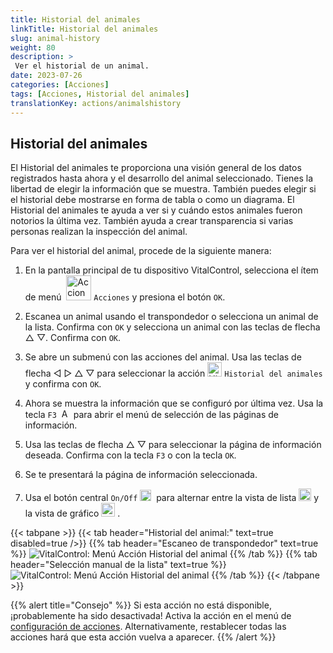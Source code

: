 ```yaml
---
title: Historial del animales
linkTitle: Historial del animales
slug: animal-history
weight: 80
description: >
 Ver el historial de un animal.
date: 2023-07-26
categories: [Acciones]
tags: [Acciones, Historial del animales]
translationKey: actions/animalshistory
---
```


## Historial del animales

El Historial del animales te proporciona una visión general de los datos registrados hasta ahora y el desarrollo del animal seleccionado. Tienes la libertad de elegir la información que se muestra. También puedes elegir si el historial debe mostrarse en forma de tabla o como un diagrama. El Historial del animales te ayuda a ver si y cuándo estos animales fueron notorios la última vez. También ayuda a crear transparencia si varias personas realizan la inspección del animal.

Para ver el historial del animal, procede de la siguiente manera:

1. En la pantalla principal de tu dispositivo VitalControl, selecciona el ítem de menú &nbsp;<img src="/icons/actions.svg" width="40" align="bottom" alt="Acciones" />  `Acciones` y presiona el botón `OK`.

2. Escanea un animal usando el transpondedor o selecciona un animal de la lista. Confirma con `OK` y selecciona un animal con las teclas de flecha △ ▽. Confirma con `OK`.

3. Se abre un submenú con las acciones del animal. Usa las teclas de flecha ◁ ▷ △ ▽ para seleccionar la acción <img src="/icons/actions/history.svg" width="23" align="bottom" alt="Historial del animales" /> `Historial del animales` y confirma con `OK`.

4. Ahora se muestra la información que se configuró por última vez. Usa la tecla `F3` &nbsp;<img src="/icons/footer/open-popup.svg" width="15" align="bottom" alt="Abrir menú de selección" /> para abrir el menú de selección de las páginas de información.

5. Usa las teclas de flecha △ ▽ para seleccionar la página de información deseada. Confirma con la tecla `F3` o con la tecla `OK`.

6. Se te presentará la página de información seleccionada.

7. Usa el botón central `On/Off` <img src="/icons/footer/on-off.svg" width="18" align="bottom" alt="Botón On/Off" />&nbsp; para alternar entre la vista de lista <img src="/icons/footer/list.svg" width="20" align="bottom" alt="Vista de lista" /> y la vista de gráfico <img src="/icons/footer/chart.svg" width="22" align="bottom" alt="Vista de gráfico" />&nbsp;.

{{< tabpane >}}
{{< tab header="Historial del animal:" text=true disabled=true />}}
{{% tab header="Escaneo de transpondedor" text=true %}}
![VitalControl: Menú Acción Historial del animal](../images/animalhistory-scan.png "Historial del animal")
{{% /tab %}}
{{% tab header="Selección manual de la lista" text=true %}}
![VitalControl: Menú Acción Historial del animal](../images/animalhistory.png "Historial del animal")
{{% /tab %}}
{{< /tabpane >}}

{{% alert title="Consejo" %}}
Si esta acción no está disponible, ¡probablemente ha sido desactivada! Activa la acción en el menú de [configuración de acciones](/es/docs/actions/setting/). Alternativamente, restablecer todas las acciones hará que esta acción vuelva a aparecer.
{{% /alert %}}
